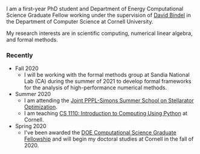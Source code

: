 I am  a first-year PhD student and Department of Energy Computational Science Graduate Fellow working under the supervision of [David Bindel](http://www.cs.cornell.edu/~bindel/) in the Department of Computer Science at Cornell University.

My research interests are in scientific computing, numerical linear algebra, and formal methods. 

### Recently

+ Fall 2020
  - I will be working with the formal methods group at Sandia National Lab (CA) during the summer of 2021 to develop formal frameworks for the analysis of high-performance numerical methods.
+ Summer 2020
  - I am attending the [Joint PPPL-Simons Summer School on Stellarator Optimization](https://hiddensymmetries.princeton.edu/summer-school/summer-school-2020/overview).
  - I am teaching [CS 1110: Introduction to Computing Using Python](https://classes.cornell.edu/browse/roster/SU20/class/CS/1110) at Cornell.
+ Spring 2020
  - I've been awarded the [DOE Computational Science Graduate Fellowship](https://www.krellinst.org/csgf/) and will begin my doctoral studies at Cornell in the fall of 2020.
